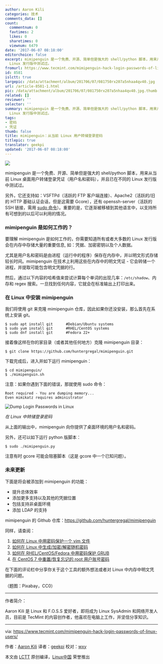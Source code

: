 ```yaml
---
author: Aaron Kili
categories: 技术
comments_data: []
count:
  commentnum: 0
  favtimes: 2
  likes: 0
  sharetimes: 0
  viewnum: 6479
date: '2017-06-07 08:18:00'
editorchoice: false
excerpt: mimipenguin 是一个免费、开源、简单但是强大的 shell/python 脚本，用来从当前 Linux 桌面用户转储登录凭证（用户名和密码），并且已在不同的
  Linux 发行版中测试过。
fromurl: https://www.tecmint.com/mimipenguin-hack-login-passwords-of-linux-users/
id: 8581
islctt: true
largepic: /data/attachment/album/201706/07/081750rx207a5nhaa4qv40.jpg
url: /article-8581-1.html
pic: /data/attachment/album/201706/07/081750rx207a5nhaa4qv40.jpg.thumb.jpg
related: []
reviewer: ''
selector: ''
summary: mimipenguin 是一个免费、开源、简单但是强大的 shell/python 脚本，用来从当前 Linux 桌面用户转储登录凭证（用户名和密码），并且已在不同的
  Linux 发行版中测试过。
tags:
- 密码
- 凭证
thumb: false
title: mimipenguin：从当前 Linux 用户转储登录密码
titlepic: true
translator: geekpi
updated: '2017-06-07 08:18:00'
---
```


![](/data/attachment/album/201706/07/081750rx207a5nhaa4qv40.jpg)


mimipenguin 是一个免费、开源、简单但是强大的 shell/python 脚本，用来从当前 Linux 桌面用户转储登录凭证（用户名和密码），并且已在不同的 Linux 发行版中测试过。


另外，它还支持如：VSFTPd（活跃的 FTP 客户端连接）、Apache2（活跃的/旧的 HTTP 基础认证会话，但是这需要 Gcore），还有 openssh-server（活跃的 SSH 链接，需用 [sudo 命令](https://www.tecmint.com/sudoers-configurations-for-setting-sudo-in-linux/)）。重要的是，它逐渐被移植到其他语言中，以支持所有可想到的以后可以利用的情况。


### mimipenguin 是如何工作的？


要理解 mimipenguin 是如何工作的，你需要知道所有或者大多数的 Linux 发行版会在内存中存储大量的重要信息, 如：凭据、加密密钥以及个人数据。


尤其是用户名和密码是由进程（运行中的程序）保存在内存中，并以明文形式存储较长时间。mimipenguin 在技术上利用这些在内存中的明文凭证 - 它会转储一个进程，并提取可能包含明文凭据的行。


然后，通过以下内容的哈希值来尝试计算每个单词的出现几率：`/etc/shadow`、内存和 regex 搜索。一旦找到任何内容，它就会在标准输出上打印出来。


### 在 Linux 中安装 mimipenguin


我们将使用 git 来克隆 mimipenguin 仓库，因此如果你还没安装，那么首先在系统上安装 git。



```
$ sudo apt install git      #Debian/Ubuntu systems
$ sudo yum install git      #RHEL/CentOS systems
$ sudo dnf install git      #Fedora 22+

```

接着像这样在你的家目录（或者其他任何地方）克隆 mimipenguin 目录：



```
$ git clone https://github.com/huntergregal/mimipenguin.git

```

下载完成后，进入并如下运行 mimipenguin：



```
$ cd mimipenguin/
$ ./mimipenguin.sh 

```

注意：如果你遇到下面的错误，那就使用 sudo 命令：



```
Root required - You are dumping memory...
Even mimikatz requires administrator

```

![Dump Login Passwords in Linux](/data/attachment/album/201706/07/081856hei2hruiwnbbwz8j.png)


*在 Linux 中转储登录密码*


从上面的输出中，mimipenguin 向你提供了桌面环境的用户名和密码。


另外，还可以如下运行 python 版脚本：



```
$ sudo ./mimipenguin.py

```

注意有时 gcore 可能会阻塞脚本（这是 gcore 中一个已知问题）。


### 未来更新


下面是将会被添加到 mimipenguin 的功能：


* 提升总体效率
* 添加更多支持以及其他的凭据位置
* 包括支持非桌面环境
* 添加 LDAP 的支持


mimipenguin 的 Github 仓库：<https://github.com/huntergregal/mimipenguin>


同样，请查阅：


1. [如何在 Linux 中用密码保护一个 vim 文件](/article-8547-1.html)
2. [如何在 Linux 中生成/加密/解密随机密码](https://www.tecmint.com/generate-encrypt-decrypt-random-passwords-in-linux/)
3. [如何在 RHEL/CentOS/Fedora 中用密码保护 GRUB](https://www.tecmint.com/password-protect-grub-in-linux/)
4. [在 CentOS 7 中重置/恢复忘记的 root 用户账号密码](/article-8212-1.html)


在下面的评论栏中分享你关于这个工具的额外想法或者对 Linux 中内存中明文凭据的问题。


（题图：Pixabay，CC0）




---


作者简介：


Aaron Kili 是 Linux 和 F.O.S.S 爱好者，即将成为 Linux SysAdmin 和网络开发人员，目前是 TecMint 的内容创作者，他喜欢在电脑上工作，并坚信分享知识。




---


via: <https://www.tecmint.com/mimipenguin-hack-login-passwords-of-linux-users/>


作者：[Aaron Kili](https://www.tecmint.com/author/aaronkili/) 译者：[geekpi](https://github.com/geekpi) 校对：[wxy](https://github.com/wxy)


本文由 [LCTT](https://github.com/LCTT/TranslateProject) 原创编译，[Linux中国](https://linux.cn/) 荣誉推出